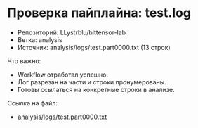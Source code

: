 # Проверка пайплайна: test.log

- Репозиторий: LLystrblu/bittensor-lab
- Ветка: analysis
- Источник: analysis/logs/test.part0000.txt (13 строк)

Что важно:
- Workflow отработал успешно.
- Лог разрезан на части и строки пронумерованы.
- Готовы ссылаться на конкретные строки в анализе.

Ссылка на файл:
- [analysis/logs/test.part0000.txt](https://github.com/LLystrblu/bittensor-lab/blob/analysis/analysis/logs/test.part0000.txt)
